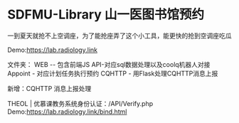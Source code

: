 # SDFMU-Library 山一医图书馆预约

一到夏天就抢不上空调座，为了能抢座弄了这个小工具，能更快的抢到空调座吃瓜

Demo:https://lab.radiology.link

文件夹：
WEB -- 包含前端JS
API-对应sql数据处理以及coolq机器人对接
Appoint - 对应计划任务执行预约
CQHTTP - 用Flask处理CQHTTP消息上报

新增：CQHTTP 消息上报处理

THEOL | 优慕课教务系统身份认证：/API/Verify.php
Demo:https://lab.radiology.link/bind.html
